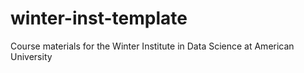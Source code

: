 # winter-inst-template
Course materials for the Winter Institute in Data Science at American University
